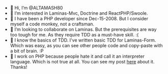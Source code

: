 - 👋 Hi, I’m @ALTAMASH80
- 👀 I’m interested in Laminas-Mvc, Doctrine and ReactPHP/Swoole.
- 🌱 I have been a PHP developer since Dec-15-2008. But I consider myself a code monkey, not a craftsman. 
- 💞️ I’m looking to collaborate on Laminas. But the prerequisites are way too tough for me. As they require TDD as a must-have skill. :(
- 👀 I know the basics of TDD. I've written basic TDD for Laminas-Form. Which was easy, as you can see other people code and copy-paste with a bit of brain. :P 
- 👋 I work on PHP because people hate it and call it an interpreter language. Which is not true at all. You can see my post [here]([http://www.lrphpt.com/blog/post/php-is-not-an-interpreter-language/11](https://github.com/ALTAMASH80/ALTAMASH80/blob/main/php-is-not-an-interpreter-language.md)) about it. Thanks!

<!---
ALTAMASH80/ALTAMASH80 is a ✨ special ✨ repository because its `README.md` (this file) appears on your GitHub profile.
You can click the Preview link to take a look at your changes.
--->
